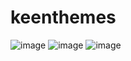 ﻿# keenthemes
![image](https://github.com/user-attachments/assets/1626e244-62a9-4fc1-9c34-42d7c5c0f195)
![image](https://github.com/user-attachments/assets/eaac5de3-b0e9-4897-93b5-d12ea9abb5cd)
![image](https://github.com/user-attachments/assets/268cda00-a384-4bb1-a7e6-d8d71bb049d8)
